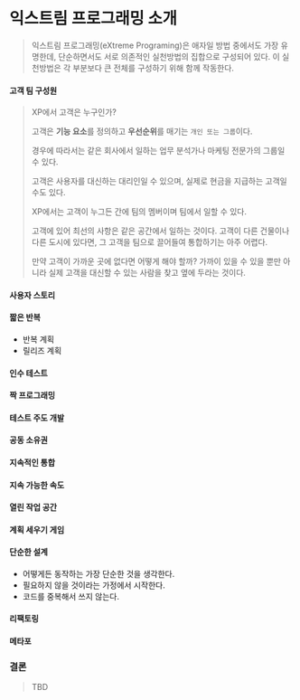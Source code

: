 # 익스트림 프로그래밍 소개

>익스트림 프로그래밍(eXtreme Programing)은 애자일 방법 중에서도 가장 유명한데, 단순하면서도 서로 의존적인 실천방법의 집합으로 구성되어 있다. 이 실천방법은 각 부분보다 큰 전체를 구성하기 위해 함께 작동한다.



#### 고객 팀 구성원

> XP에서 고객은 누구인가?
>
> 고객은 **기능 요소**를 정의하고 **우선순위**를 매기는 `개인 또는 그룹`이다.
>
> 경우에 따라서는 같은 회사에서 일하는 업무 분석가나 마케팅 전문가의 그룹일 수 있다.
>
> 고객은 사용자를 대신하는 대리인일 수 있으며, 실제로 현금을 지급하는 고객일 수도 있다.
>
> XP에서는 고객이 누그든 간에 팀의 멤버이며 팀에서 일할 수 있다.
>
> 고객에 있어 최선의 사항은 같은 공간에서 일하는 것이다. 고객이 다른 건물이나 다른 도시에 있다면, 그 고객을 팀으로 끌어들여 통합하기는 아주 어렵다.
>
> 만약 고객이 가까운 곳에 없다면 어떻게 해야 할까? 가까이 있을 수 있을 뿐만 아니라 실제 고객을 대신할 수 있는 사람을 찾고 옆에 두라는 것이다. 



#### 사용자 스토리

> 





#### 짧은 반복

* 반복 계획
* 릴리즈 계획

#### 인수 테스트

#### 짝 프로그래밍

#### 테스트 주도 개발

#### 공동 소유권

#### 지속적인 통합

#### 지속 가능한 속도

#### 열린 작업 공간

#### 계획 세우기 게임

#### 단순한 설계

* 어떻게든 동작하는 가장 단순한 것을 생각한다.
* 필요하지 않을 것이라는 가정에서 시작한다.
* 코드를 중복해서 쓰지 않는다.

#### 리팩토링

#### 메타포



### 결론

> TBD